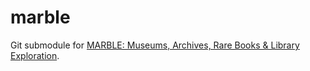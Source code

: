 # marble
Git submodule for [MARBLE: Museums, Archives, Rare Books & Library Exploration](https://marble.nd.edu).
